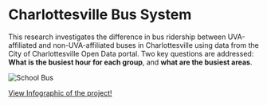 # Charlottesville Bus System
This research investigates the difference in bus ridership between UVA-affiliated and non-UVA-affiliated buses in Charlottesville using data from the City of Charlottesville Open Data portal. Two key questions are addressed: **What is the busiest hour for each group**, and **what are the busiest areas**.

![School Bus](https://github.com/user-attachments/assets/20dd439d-324f-4679-a302-882fc8328d80)

[View Infographic of the project!](./Infographic_bus.pdf)
